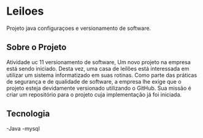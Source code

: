 # Leiloes
Projeto java configuraçoes e versionamento de software.
## Sobre o Projeto
Atividade uc 11  versionamento de software,
Um novo projeto na empresa está sendo iniciado. Desta vez, uma casa de leilões está interessada em utilizar um sistema informatizado em suas rotinas.
Como parte das práticas de segurança e de qualidade de software, a
empresa lhe exige que o projeto esteja devidamente versionado utilizando o GitHub.
Sua missão é criar um repositório para o projeto cuja implementação já foi iniciada.
## Tecnologia
-Java
-mysql
